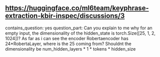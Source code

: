 ## https://huggingface.co/ml6team/keyphrase-extraction-kbir-inspec/discussions/3

contains_question: yes
question_part: Can you explain to me why for an empty input, the dimensionality of the hidden_state is torch.Size([25, 1, 2, 1024])? As far as i can see the encoder Robertaencoder has 24*RobertaLayer, where is the 25 coming from? Shouldnt the dimensionality be num_hidden_layers * 1 * tokens * hidden_size
